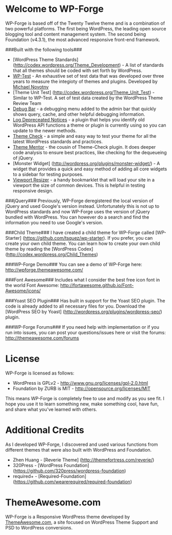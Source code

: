Welcome to WP-Forge
====================
WP-Forge is based off of the Twenty Twelve theme and is a combination of two powerful platforms. The first being WordPress, the leading open source blogging tool and content management system. The second being Foundation (v4.3.1), the most advanced responsive front-end framework.

###Built with the following tools###
* [WordPress Theme Standards] (http://codex.wordpress.org/Theme_Development) - A list of standards that all themes should be coded with set forth by WordPress.
* [WP-Test](http://wptest.io/) - An exhaustive set of test data that was developed over three years to measure the integioty of themes and plugins. Developed by [Michael Novotny](http://manovotny.com/)
* [Theme Unit Test] (http://codex.wordpress.org/Theme_Unit_Test) - Similar to WP-Test. A set of test data created by the WordPress Theme Review Team
* [Debug Bar](http://wordpress.org/plugins/debug-bar/) - a debugging menu added to the admin bar that quickly shows query, cache, and other helpful debugging information.
* [Log Depreceated Notices](http://wordpress.org/plugins/log-deprecated-notices/) - a plugin that helps you identify old WordPress API functions a theme or plugin is currently using so you can update to the newer methods.
* [Theme Check](http://wordpress.org/plugins/theme-check/) - a simple and easy way to test your theme for all the latest WordPress standards and practices.
* [Theme Mentor](http://wordpress.org/plugins/theme-mentor/) - the cousin of Theme-Check plugin. It does deeper code analysis to ensure best practices, like checking for the dequeueing of jQuery.
* [Monster Widget] (http://wordpress.org/plugins/monster-widget/) - A widget that provides a quick and easy method of adding all core widgets to a sidebar for testing purposes.
* [Viewport Resizer](http://lab.maltewassermann.com/viewport-resizer/) - a handy bookmarklet that will load your site in a viewport the size of common devices. This is helpful in testing responsive design.

###jQuery###
Previously, WP-Forge deregistered the local version of jQuery and used Google's version instead. Unfortunately this is not up to WordPress standards and now WP-Forge uses the version of jQuery bundled with WordPress. You can however do a search and find the information you need to use Google's version.

###Child Theme###
I have created a child theme for WP-Forge called [WP-Starter] (https://github.com/tsquez/wp-starter). If you prefer, you can create your own child theme. You can learn how to create your own child theme by reading the [WordPress Codex] (http://codex.wordpress.org/Child_Themes)

###WP-Forge Demo###
You can see a demo of WP-Forge here: http://wpforge.themeawesome.com/

###Font Awesome###
Includes what I consider the best free icon font in the world Font Awesome: http://fortawesome.github.io/Font-Awesome/icons/

###Yoast SEO Plugin###
Has built in support for the Yoast SEO plugin. The code is already added to all necessary files for you. Download the [WordPress SEO by Yoast] (http://wordpress.org/plugins/wordpress-seo/) plugin.

###WP-Forge Forums###
If you need help with implementation or if you run into issues, you can post your questions/issues here or visit the forums: http://themeawesome.com/forums

License
=============
WP-Forge is licensed as follows:
* WordPress is GPLv2 - http://www.gnu.org/licenses/gpl-2.0.html
* Foundation by ZURB is MIT - http://opensource.org/licenses/MIT

This means WP-Forge is completely free to use and modify as you see fit. I hope you use it to learn something new, make something cool, have fun, and share what you've learned with others.

Additional Credits
=============
As I developed WP-Forge, I discovered and used various functions from different themes that were also built with WordPress and Foundation.
* Zhen Huang - [Reverie Theme] (http://themefortress.com/reverie/)
* 320Press - [WordPress Foundation] (https://github.com/320press/wordpress-foundation)
* required+ - [Required-Foundation] (https://github.com/wearerequired/required-foundation)

ThemeAwesome.com
=============
WP-Forge is a Responsive WordPress theme developed by [ThemeAwesome.com](http://themeawesome.com), a site focused on WordPress Theme Support and PSD to WordPress conversions.

